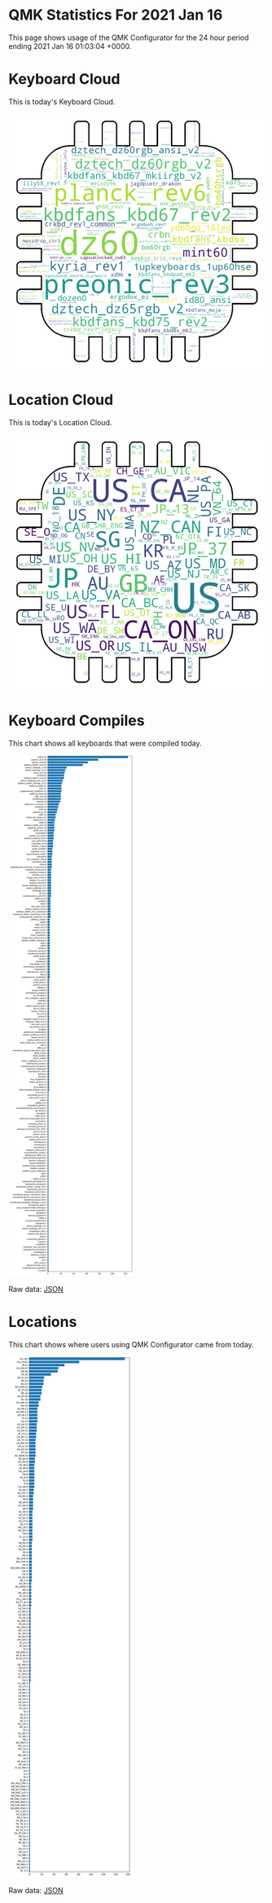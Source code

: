 # QMK Statistics For 2021 Jan 16

This page shows usage of the QMK Configurator for the 24 hour period ending 2021 Jan 16 01:03:04 +0000.

# Keyboard Cloud

This is today's Keyboard Cloud.

<img src="reports/20210116/keyboards_wordcloud.png">

# Location Cloud

This is today's Location Cloud.

<img src="reports/20210116/locations_wordcloud.png">

# Keyboard Compiles

This chart shows all keyboards that were compiled today.

<img src="reports/20210116/keyboards.svg">

Raw data: [JSON](reports/20210116/keyboards.json ':ignore')

# Locations

This chart shows where users using QMK Configurator came from today.

<img src="reports/20210116/locations.svg">

Raw data: [JSON](reports/20210116/locations.json ':ignore')
    